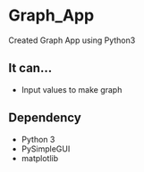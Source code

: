 # Graph_App

Created Graph App using Python3

## It can...
- Input values to make graph

## Dependency

- Python 3
- PySimpleGUI
- matplotlib
